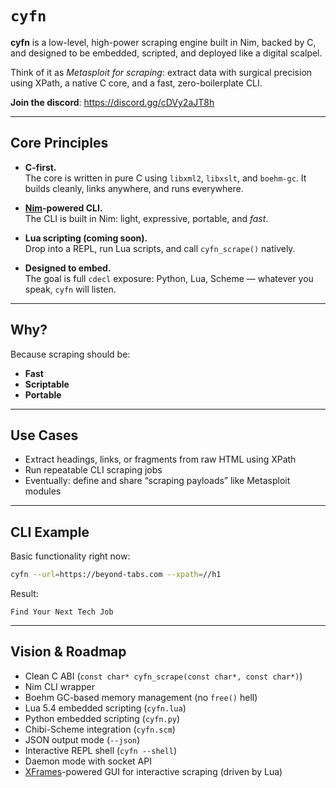 # `cyfn`

**cyfn** is a low-level, high-power scraping engine built in Nim, backed by C, and designed to be embedded, scripted, and deployed like a digital scalpel.

Think of it as _Metasploit for scraping_: extract data with surgical precision using XPath, a native C core, and a fast, zero-boilerplate CLI.

**Join the discord**: https://discord.gg/cDVy2aJT8h

---

## Core Principles

- **C-first.**  
  The core is written in pure C using `libxml2`, `libxslt`, and `boehm-gc`. It builds cleanly, links anywhere, and runs everywhere.

- **[Nim](https://nim-lang.org/)-powered CLI.**  
  The CLI is built in Nim: light, expressive, portable, and _fast_.

- **Lua scripting (coming soon).**  
  Drop into a REPL, run Lua scripts, and call `cyfn_scrape()` natively.

- **Designed to embed.**  
  The goal is full `cdecl` exposure: Python, Lua, Scheme — whatever you speak, `cyfn` will listen.

---

## Why?

Because scraping should be:

- **Fast**
- **Scriptable**
- **Portable**

---

## Use Cases

- Extract headings, links, or fragments from raw HTML using XPath
- Run repeatable CLI scraping jobs
- Eventually: define and share “scraping payloads” like Metasploit modules

---

## CLI Example

Basic functionality right now:

```bash
cyfn --url=https://beyond-tabs.com --xpath=//h1
````

Result:

```
Find Your Next Tech Job
```

---

## Vision & Roadmap

* Clean C ABI (`const char* cyfn_scrape(const char*, const char*)`)
* Nim CLI wrapper
* Boehm GC-based memory management (no `free()` hell)
* Lua 5.4 embedded scripting (`cyfn.lua`)
* Python embedded scripting (`cyfn.py`)
* Chibi-Scheme integration (`cyfn.scm`)
* JSON output mode (`--json`)
* Interactive REPL shell (`cyfn --shell`)
* Daemon mode with socket API
* [XFrames](https://github.com/xframes-project/xframes)-powered GUI for interactive scraping (driven by Lua)
